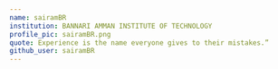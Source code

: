 ```yaml
---
name: sairamBR
institution: BANNARI AMMAN INSTITUTE OF TECHNOLOGY
profile_pic: sairamBR.png
quote: Experience is the name everyone gives to their mistakes.”
github_user: sairamBR
---
```

